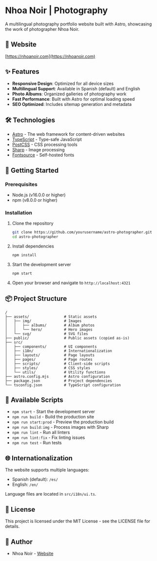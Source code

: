 # Nhoa Noir | Photography

A multilingual photography portfolio website built with Astro, showcasing the work of photographer Nhoa Noir.

## 🔗 Website

[https://nhoanoir.com](https://nhoanoir.com)

## ✨ Features

- **Responsive Design**: Optimized for all device sizes
- **Multilingual Support**: Available in Spanish (default) and English
- **Photo Albums**: Organized galleries of photography work
- **Fast Performance**: Built with Astro for optimal loading speed
- **SEO Optimized**: Includes sitemap generation and metadata

## 🛠️ Technologies

- [Astro](https://astro.build/) - The web framework for content-driven websites
- [TypeScript](https://www.typescriptlang.org/) - Type-safe JavaScript
- [PostCSS](https://postcss.org/) - CSS processing tools
- [Sharp](https://sharp.pixelplumbing.com/) - Image processing
- [Fontsource](https://fontsource.org/) - Self-hosted fonts

## 🚀 Getting Started

### Prerequisites

- Node.js (v16.0.0 or higher)
- npm (v8.0.0 or higher)

### Installation

1. Clone the repository
   ```bash
   git clone https://github.com/yourusername/astro-photographer.git
   cd astro-photographer
   ```

2. Install dependencies
   ```bash
   npm install
   ```

3. Start the development server
   ```bash
   npm start
   ```

4. Open your browser and navigate to `http://localhost:4321`

## 📦 Project Structure

```
/
├── assets/                # Static assets
│   ├── img/               # Images
│   │   ├── albums/        # Album photos
│   │   └── hero/          # Hero images
│   └── svg/               # SVG files
├── public/                # Public assets (copied as-is)
├── src/
│   ├── components/        # UI components
│   ├── i18n/              # Internationalization
│   ├── layouts/           # Page layouts
│   ├── pages/             # Page routes
│   ├── scripts/           # Client-side scripts
│   ├── styles/            # CSS styles
│   └── utils/             # Utility functions
├── astro.config.mjs       # Astro configuration
├── package.json           # Project dependencies
└── tsconfig.json          # TypeScript configuration
```

## 🔧 Available Scripts

- `npm start` - Start the development server
- `npm run build` - Build the production site
- `npm run start:prod` - Preview the production build
- `npm run build:img` - Process images with Sharp
- `npm run lint` - Run all linters
- `npm run lint:fix` - Fix linting issues
- `npm run test` - Run tests

## 🌐 Internationalization

The website supports multiple languages:
- Spanish (default): `/es/`
- English: `/en/`

Language files are located in `src/i18n/ui.ts`.

## 📝 License

This project is licensed under the MIT License - see the LICENSE file for details.

## 👤 Author

- Nhoa Noir - [Website](https://nhoanoir.com)
